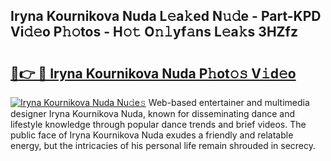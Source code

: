 ## Iryna Kournikova Nuda L𝚎a𝚔ed N𝚞𝚍e - Part-KPD Vi𝚍𝚎o P𝚑𝚘tos - H𝚘𝚝 O𝚗𝚕yf𝚊ns L𝚎a𝚔s 3HZfz

# <h2><a href="http://kf75o6s.oniu.top/?m=Iryna+Kournikova+Nuda">🔗👉 🔴 Iryna Kournikova Nuda P𝚑ot𝚘𝚜 V𝚒d𝚎o</a></h2>

[![Iryna Kournikova Nuda Nu𝚍e𝚜](https://i.imgur.com/0qMVB7G.gif)](http://kf75o6s.oniu.top/?m=Iryna+Kournikova+Nuda)
Web-based entertainer and multimedia designer Iryna Kournikova Nuda, known for disseminating dance and lifestyle knowledge through popular dance trends and brief videos. The public face of Iryna Kournikova Nuda exudes a friendly and relatable energy, but the intricacies of his personal life remain shrouded in secrecy.  
